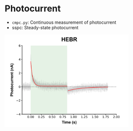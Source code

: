 # Photocurrent
<ul>
  <li><code>cmpc.py</code>: Continuous measurement of photocurrent
  <li>sspc: Steady-state photocurrent</li>
</ul>
<p>
  <img src="sspc.png" width="400px">
</p>
